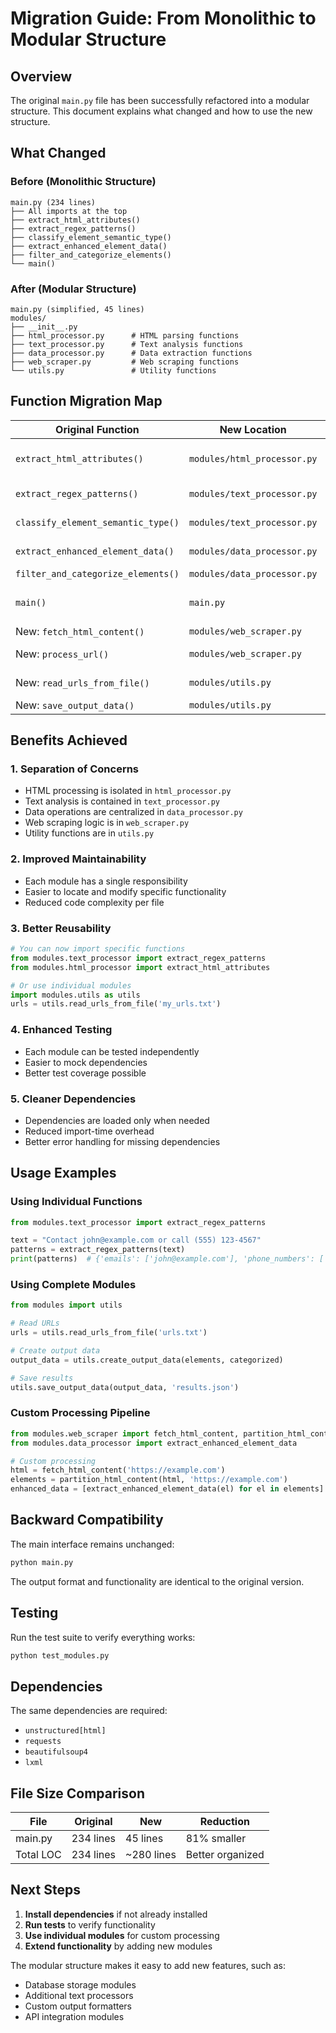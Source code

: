 # Migration Guide: From Monolithic to Modular Structure

## Overview

The original `main.py` file has been successfully refactored into a modular structure. This document explains what changed and how to use the new structure.

## What Changed

### Before (Monolithic Structure)
```
main.py (234 lines)
├── All imports at the top
├── extract_html_attributes()
├── extract_regex_patterns()
├── classify_element_semantic_type()
├── extract_enhanced_element_data()
├── filter_and_categorize_elements()
└── main()
```

### After (Modular Structure)
```
main.py (simplified, 45 lines)
modules/
├── __init__.py
├── html_processor.py      # HTML parsing functions
├── text_processor.py      # Text analysis functions
├── data_processor.py      # Data extraction functions
├── web_scraper.py         # Web scraping functions
└── utils.py               # Utility functions
```

## Function Migration Map

| Original Function | New Location | Purpose |
|------------------|--------------|---------|
| `extract_html_attributes()` | `modules/html_processor.py` | HTML attribute extraction |
| `extract_regex_patterns()` | `modules/text_processor.py` | Pattern extraction |
| `classify_element_semantic_type()` | `modules/text_processor.py` | Semantic classification |
| `extract_enhanced_element_data()` | `modules/data_processor.py` | Element data extraction |
| `filter_and_categorize_elements()` | `modules/data_processor.py` | Data filtering |
| `main()` | `main.py` | Main execution (simplified) |
| New: `fetch_html_content()` | `modules/web_scraper.py` | URL fetching |
| New: `process_url()` | `modules/web_scraper.py` | URL processing |
| New: `read_urls_from_file()` | `modules/utils.py` | File operations |
| New: `save_output_data()` | `modules/utils.py` | Data saving |

## Benefits Achieved

### 1. **Separation of Concerns**
- HTML processing is isolated in `html_processor.py`
- Text analysis is contained in `text_processor.py`
- Data operations are centralized in `data_processor.py`
- Web scraping logic is in `web_scraper.py`
- Utility functions are in `utils.py`

### 2. **Improved Maintainability**
- Each module has a single responsibility
- Easier to locate and modify specific functionality
- Reduced code complexity per file

### 3. **Better Reusability**
```python
# You can now import specific functions
from modules.text_processor import extract_regex_patterns
from modules.html_processor import extract_html_attributes

# Or use individual modules
import modules.utils as utils
urls = utils.read_urls_from_file('my_urls.txt')
```

### 4. **Enhanced Testing**
- Each module can be tested independently
- Easier to mock dependencies
- Better test coverage possible

### 5. **Cleaner Dependencies**
- Dependencies are loaded only when needed
- Reduced import-time overhead
- Better error handling for missing dependencies

## Usage Examples

### Using Individual Functions
```python
from modules.text_processor import extract_regex_patterns

text = "Contact john@example.com or call (555) 123-4567"
patterns = extract_regex_patterns(text)
print(patterns)  # {'emails': ['john@example.com'], 'phone_numbers': ['(555) 123-4567']}
```

### Using Complete Modules
```python
from modules import utils

# Read URLs
urls = utils.read_urls_from_file('urls.txt')

# Create output data
output_data = utils.create_output_data(elements, categorized)

# Save results
utils.save_output_data(output_data, 'results.json')
```

### Custom Processing Pipeline
```python
from modules.web_scraper import fetch_html_content, partition_html_content
from modules.data_processor import extract_enhanced_element_data

# Custom processing
html = fetch_html_content('https://example.com')
elements = partition_html_content(html, 'https://example.com')
enhanced_data = [extract_enhanced_element_data(el) for el in elements]
```

## Backward Compatibility

The main interface remains unchanged:
```bash
python main.py
```

The output format and functionality are identical to the original version.

## Testing

Run the test suite to verify everything works:
```bash
python test_modules.py
```

## Dependencies

The same dependencies are required:
- `unstructured[html]`
- `requests`
- `beautifulsoup4`
- `lxml`

## File Size Comparison

| File | Original | New | Reduction |
|------|----------|-----|-----------|
| main.py | 234 lines | 45 lines | 81% smaller |
| Total LOC | 234 lines | ~280 lines | Better organized |

## Next Steps

1. **Install dependencies** if not already installed
2. **Run tests** to verify functionality
3. **Use individual modules** for custom processing
4. **Extend functionality** by adding new modules

The modular structure makes it easy to add new features, such as:
- Database storage modules
- Additional text processors
- Custom output formatters
- API integration modules
